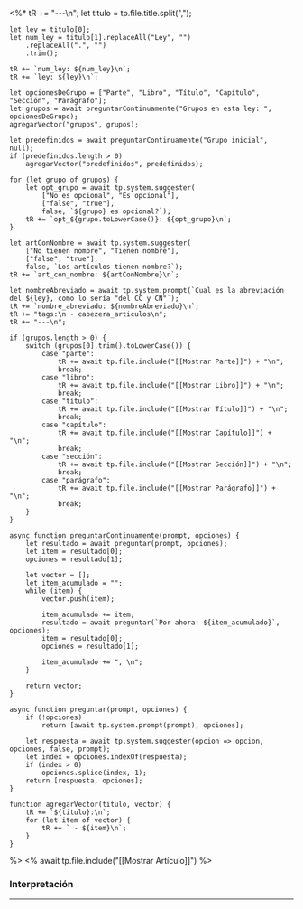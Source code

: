 <%*
	tR += "---\n";
	let titulo = tp.file.title.split(",");
	
	let ley = titulo[0];
	let num_ley = titulo[1].replaceAll("Ley", "")
		.replaceAll(".", "")
		.trim();

	tR += `num_ley: ${num_ley}\n`;
	tR += `ley: ${ley}\n`;

	let opcionesDeGrupo = ["Parte", "Libro", "Título", "Capítulo", "Sección", "Parágrafo"];
	let grupos = await preguntarContinuamente("Grupos en esta ley: ", opcionesDeGrupo);
	agregarVector("grupos", grupos);

	let predefinidos = await preguntarContinuamente("Grupo inicial", null);
	if (predefinidos.length > 0)
		agregarVector("predefinidos", predefinidos);

	for (let grupo of grupos) {
		let opt_grupo = await tp.system.suggester(
			["No es opcional", "Es opcional"], 
			["false", "true"], 
			false, `${grupo} es opcional?`);
		tR += `opt_${grupo.toLowerCase()}: ${opt_grupo}\n`;
	}	

	let artConNombre = await tp.system.suggester(
		["No tienen nombre", "Tienen nombre"], 
		["false", "true"], 
		false, `Los artículos tienen nombre?`);
	tR += `art_con_nombre: ${artConNombre}\n`;

	let nombreAbreviado = await tp.system.prompt(`Cual es la abreviación del ${ley}, como lo sería "del CC y CN"`);
	tR += `nombre_abreviado: ${nombreAbreviado}\n`;
	tR += "tags:\n - cabezera_articulos\n";
	tR += "---\n";

	if (grupos.length > 0) {
		switch (grupos[0].trim().toLowerCase()) {
			case "parte": 
				tR += await tp.file.include("[[Mostrar Parte]]") + "\n";
				break;
			case "libro": 
				tR += await tp.file.include("[[Mostrar Libro]]") + "\n";
				break;
			case "título": 
				tR += await tp.file.include("[[Mostrar Título]]") + "\n";
				break;
			case "capítulo":
				tR += await tp.file.include("[[Mostrar Capítulo]]") + "\n";
				break;
			case "sección":
				tR += await tp.file.include("[[Mostrar Sección]]") + "\n";
				break;
			case "parágrafo":
				tR += await tp.file.include("[[Mostrar Parágrafo]]") + "\n";
				break;
		}
	}

	async function preguntarContinuamente(prompt, opciones) {
		let resultado = await preguntar(prompt, opciones);
		let item = resultado[0];
		opciones = resultado[1];

		let vector = [];
		let item_acumulado = "";
		while (item) {
			vector.push(item);

			item_acumulado += item;
			resultado = await preguntar(`Por ahora: ${item_acumulado}`, opciones);
			item = resultado[0];
			opciones = resultado[1];

			item_acumulado += ", \n";
		}
		
		return vector;
	}

	async function preguntar(prompt, opciones) {
		if (!opciones)
			return [await tp.system.prompt(prompt), opciones];

		let respuesta = await tp.system.suggester(opcion => opcion, opciones, false, prompt);
		let index = opciones.indexOf(respuesta);
		if (index > 0)
			opciones.splice(index, 1);
		return [respuesta, opciones];
	}

	function agregarVector(titulo, vector) {
		tR += `${titulo}:\n`;
		for (let item of vector) {
			tR += ` - ${item}\n`;
		}
	}
%>
<% await tp.file.include("[[Mostrar Artículo]]") %>

### Interpretación
---
